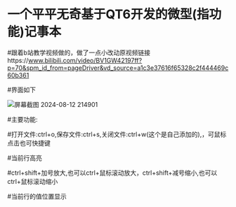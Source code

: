 # 一个平平无奇基于QT6开发的微型(指功能)记事本


#跟着b站教学视频做的，做了一点小改动原视频链接https://www.bilibili.com/video/BV1GW42197ff?p=70&spm_id_from=pageDriver&vd_source=a1c3e37616f65328c2f444469c60b361


#界面如下


![屏幕截图 2024-08-12 214901](https://github.com/user-attachments/assets/f939e714-d2c8-4cf3-8454-9eeae70996ee)


#主要功能:


#打开文件:ctrl+o,保存文件:ctrl+s,关闭文件:ctrl+w(这个是自己添加的),，可鼠标点击也可快捷键


#当前行高亮


#ctrl+shift+加号放大,也可以ctrl+鼠标滚动放大，ctrl+shift+减号缩小,也可以ctrl+鼠标滚动缩小


#当前行的值位置显示
